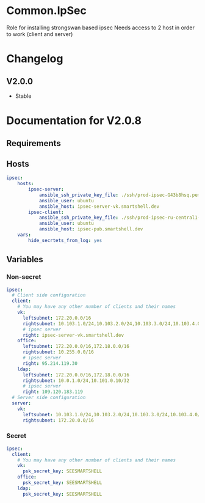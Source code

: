 # Common.IpSec

Role for installing strongswan based ipsec
Needs access to 2 host in order to work (client and server)

# Changelog

## V2.0.0

- Stable

# Documentation for V2.0.8

## Requirements

## Hosts

```yaml
ipsec:
    hosts:
        ipsec-server:
            ansible_ssh_private_key_file: ./ssh/prod-ipsec-G43b8hsq.pem
            ansible_user: ubuntu
            ansible_host: ipsec-server-vk.smartshell.dev
        ipsec-client:
            ansible_ssh_private_key_file: ./ssh/prod-ipsec-ru-central1-a-ssh.secret.pem
            ansible_user: ubuntu
            ansible_host: ipsec-pub.smartshell.dev
    vars:
        hide_secrtets_from_log: yes 
```  

## Variables

### Non-secret

```yaml
ipsec:  
  # Client side configuration
  client:
    # You may have any other number of clients and their names
    vk:
      leftsubnet: 172.20.0.0/16
      rightsubnet: 10.103.1.0/24,10.103.2.0/24,10.103.3.0/24,10.103.4.0/24
      # ipsec server
      right: ipsec-server-vk.smartshell.dev 
    office:
      leftsubnet: 172.20.0.0/16,172.18.0.0/16
      rightsubnet: 10.255.0.0/16
      # ipsec server
      right: 95.214.119.30 
    ldap:
      leftsubnet: 172.20.0.0/16,172.18.0.0/16
      rightsubnet: 10.0.1.0/24,10.101.0.10/32
      # ipsec server
      right: 109.120.183.119 
  # Server side configuration
  server:
    vk:
      leftsubnet: 10.103.1.0/24,10.103.2.0/24,10.103.3.0/24,10.103.4.0/24
      rightsubnet: 172.20.0.0/16
```  

### Secret

```yaml
ipsec:
  client:
    # You may have any other number of clients and their names
    vk:
      psk_secret_key: SEESMARTSHELL
    office:
      psk_secret_key: SEESMARTSHELL
    ldap:
      psk_secret_key: SEESMARTSHELL 
```
